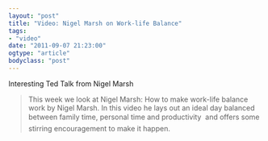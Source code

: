 ```yaml
---
layout: "post"
title: "Video: Nigel Marsh on Work-life Balance"
tags: 
- "video"
date: "2011-09-07 21:23:00"
ogtype: "article"
bodyclass: "post"
---
```


<object height="374" width="526"><param name="movie" value="http://video.ted.com/assets/player/swf/EmbedPlayer.swf"></param><param name="allowFullScreen" value="true"></param><param name="allowScriptAccess" value="always"></param><param name="wmode" value="transparent"></param>Interesting Ted Talk from Nigel Marsh

> This week we look at Nigel Marsh: How to make work-life balance work by Nigel Marsh. In this video he lays out an ideal day balanced between family time, personal time and productivity  and offers some stirring encouragement to make it happen.

</object>